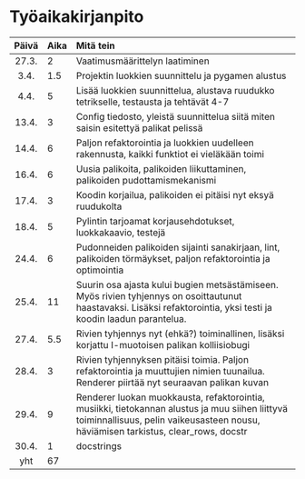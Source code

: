 # Työaikakirjanpito

| Päivä | Aika | Mitä tein                                                                                                                                                                             |
| :---: | :--- | :------------------------------------------------------------------------------------------------------------------------------------------------------------------------------------ |
| 27.3. | 2    | Vaatimusmäärittelyn laatiminen                                                                                                                                                        |
| 3.4.  | 1.5  | Projektin luokkien suunnittelu ja pygamen alustus                                                                                                                                     |
| 4.4.  | 5    | Lisää luokkien suunnittelua, alustava ruudukko tetrikselle, testausta ja tehtävät 4-7                                                                                                 |
| 13.4. | 3    | Config tiedosto, yleistä suunnittelua siitä miten saisin esitettyä palikat pelissä                                                                                                    |
| 14.4. | 6    | Paljon refaktorointia ja luokkien uudelleen rakennusta, kaikki funktiot ei vieläkään toimi                                                                                            |
| 16.4. | 6    | Uusia palikoita, palikoiden liikuttaminen, palikoiden pudottamismekanismi                                                                                                             |
| 17.4. | 3    | Koodin korjailua, palikoiden ei pitäisi nyt eksyä ruudukolta                                                                                                                          |
| 18.4. | 5    | Pylintin tarjoamat korjausehdotukset, luokkakaavio, testejä                                                                                                                           |
| 24.4. | 6    | Pudonneiden palikoiden sijainti sanakirjaan, lint, palikoiden törmäykset, paljon refaktorointia ja optimointia                                                                        |
| 25.4. | 11   | Suurin osa ajasta kului bugien metsästämiseen. Myös rivien tyhjennys on osoittautunut haastavaksi. Lisäksi refaktorointia, yksi testi ja koodin laadun parantelua.                    |
| 27.4. | 5.5  | Rivien tyhjennys nyt (ehkä?) toiminallinen, lisäksi korjattu I-muotoisen palikan kolliisiobugi                                                                                        |
| 28.4. | 3    | Rivien tyhjennyksen pitäisi toimia. Paljon refaktorointia ja muuttujien nimien tuunailua. Renderer piirtää nyt seuraavan palikan kuvan                                                |
| 29.4. | 9    | Renderer luokan muokkausta, refaktorointia, musiikki, tietokannan alustus ja muu siihen liittyvä toiminnallisuus, pelin vaikeusasteen nousu, häviämisen tarkistus, clear_rows, docstr |
| 30.4. | 1    | docstrings                                                                                                                                                                            |
|  yht  | 67   |                                                                                                                                                                                       |
